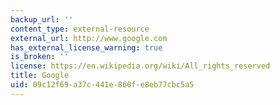 ```yaml
---
backup_url: ''
content_type: external-resource
external_url: http://www.google.com
has_external_license_warning: true
is_broken: ''
license: https://en.wikipedia.org/wiki/All_rights_reserved
title: Google
uid: 09c12f69-a37c-441e-860f-e8eb77cbc5a5
---
```

